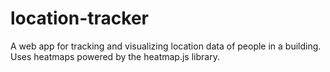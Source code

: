 # location-tracker
A web app for tracking and visualizing location data of people in a building.  Uses heatmaps powered by the heatmap.js library.
